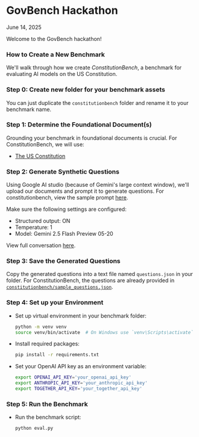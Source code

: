 # GovBench Hackathon
June 14, 2025

Welcome to the GovBench hackathon!

### How to Create a New Benchmark
We'll walk through how we create _ConstitutionBench_, a benchmark for evaluating AI models on the US Constitution.

### Step 0: Create new folder for your benchmark assets
You can just duplicate the `constitutionbench` folder and rename it to your benchmark name.

### Step 1: Determine the Foundational Document(s)
Grounding your benchmark in foundational documents is crucial. For ConstitutionBench, we will use:
- [The US Constitution](https://constitutioncenter.org/media/files/constitution.pdf)

### Step 2: Generate Synthetic Questions
Using Google AI studio (because of Gemini's large context window), we'll upload our documents and prompt it to generate questions. For constitutionbench, view the sample prompt [here](./constitutionbench/sample_prompt.txt).

Make sure the following settings are configured:
- Structured output: ON
- Temperature: 1
- Model: Gemini 2.5 Flash Preview 05-20

View full conversation [here](https://aistudio.google.com/app/prompts?state=%7B%22ids%22:%5B%221nSNC0j4dDgA9czGp1dG6t6odP70rpo5x%22%5D,%22action%22:%22open%22,%22userId%22:%22109827112673159004178%22,%22resourceKeys%22:%7B%7D%7D&usp=sharing).

### Step 3: Save the Generated Questions
Copy the generated questions into a text file named `questions.json` in your folder. For ConstitutionBench, the questions are already provided in [`constitutionbench/sample_questions.json`](./constitutionbench/sample_questions.json).

### Step 4: Set up your Environment
- Set up virtual environment in your benchmark folder:
  ```bash
  python -m venv venv
  source venv/bin/activate  # On Windows use `venv\Scripts\activate`
  ```
- Install required packages:
  ```bash
  pip install -r requirements.txt
  ```
- Set your OpenAI API key as an environment variable:
  ```bash
  export OPENAI_API_KEY='your_openai_api_key'
  export ANTHROPIC_API_KEY='your_anthropic_api_key'
  export TOGETHER_API_KEY='your_together_api_key'
  ```

### Step 5: Run the Benchmark
- Run the benchmark script:
  ```bash
  python eval.py
  ```